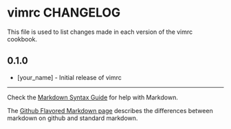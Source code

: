vimrc CHANGELOG
===============

This file is used to list changes made in each version of the vimrc cookbook.

0.1.0
-----
- [your_name] - Initial release of vimrc

- - -
Check the [Markdown Syntax Guide](http://daringfireball.net/projects/markdown/syntax) for help with Markdown.

The [Github Flavored Markdown page](http://github.github.com/github-flavored-markdown/) describes the differences between markdown on github and standard markdown.
